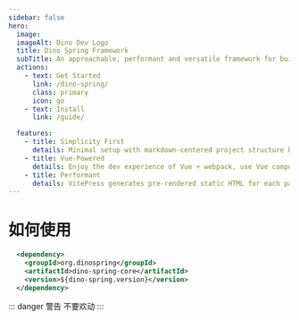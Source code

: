```yaml
---
sidebar: false
hero:
  image:
  imageAlt: Dino Dev Logo
  title: Dino Spring Framework
  subTitle: An approachable, performant and versatile framework for building web user interfaces.
  actions:
    - text: Get Started
      link: /dino-spring/
      class: primary
      icon: go
    - text: Install
      link: /guide/

  features:
    - title: Simplicity First
      details: Minimal setup with markdown-centered project structure helps you focus on writing.
    - title: Vue-Powered
      details: Enjoy the dev experience of Vue + webpack, use Vue components in markdown, and develop custom themes with Vue.
    - title: Performant
      details: VitePress generates pre-rendered static HTML for each page, and runs as an SPA once a page is loaded.
---
```


# 如何使用

```xml
  <dependency>
    <groupId>org.dinospring</groupId>
    <artifactId>dino-spring-core</artifactId>
    <version>${dino-spring.version}</version>
  </dependency>
```

::: danger 警告
不要欢动
:::
